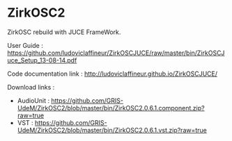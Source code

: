 ZirkOSC2
===========

ZirkOSC rebuild with JUCE FrameWork.

User Guide : https://github.com/ludoviclaffineur/ZirkOSCJUCE/raw/master/bin/ZirkOSCJuce_Setup_13-08-14.pdf

Code documentation link : http://ludoviclaffineur.github.io/ZirkOSCJUCE/

Download links :

- AudioUnit :
			https://github.com/GRIS-UdeM/ZirkOSC2/blob/master/bin/ZirkOSC2.0.6.1.component.zip?raw=true
- VST :
			https://github.com/GRIS-UdeM/ZirkOSC2/blob/master/bin/ZirkOSC2.0.6.1.vst.zip?raw=true
